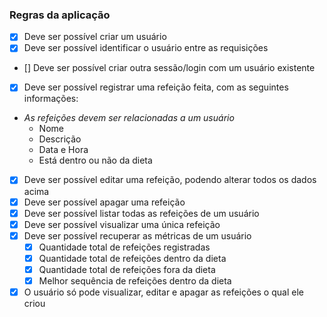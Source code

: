### Regras da aplicação

- [X] Deve ser possível criar um usuário
- [X] Deve ser possível identificar o usuário entre as requisições
- [] Deve ser possível criar outra sessão/login com um usuário existente
- [X] Deve ser possível registrar uma refeição feita, com as seguintes informações:

- *As refeições devem ser relacionadas a um usuário*
  - Nome
  - Descrição
  - Data e Hora
  - Está dentro ou não da dieta

- [X] Deve ser possível editar uma refeição, podendo alterar todos os dados acima
- [X] Deve ser possível apagar uma refeição
- [X] Deve ser possível listar todas as refeições de um usuário
- [X] Deve ser possível visualizar uma única refeição
- [X] Deve ser possível recuperar as métricas de um usuário
  - [X] Quantidade total de refeições registradas
  - [X] Quantidade total de refeições dentro da dieta
  - [X] Quantidade total de refeições fora da dieta
  - [X] Melhor sequência de refeições dentro da dieta
- [X] O usuário só pode visualizar, editar e apagar as refeições o qual ele criou
